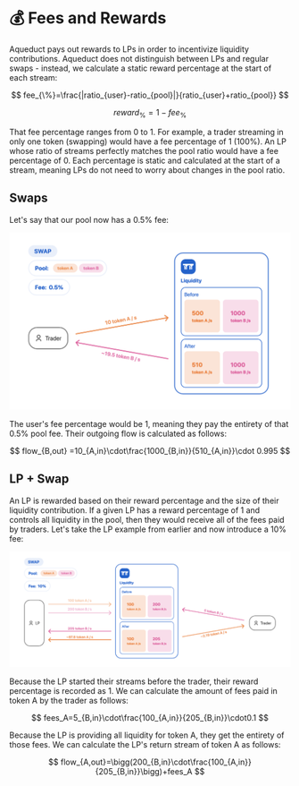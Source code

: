 # 💰 Fees and Rewards

Aqueduct pays out rewards to LPs in order to incentivize liquidity contributions. Aqueduct does not distinguish between LPs and regular swaps - instead, we calculate a static reward percentage at the start of each stream:

$$
fee_{\%}=\frac{|ratio_{user}-ratio_{pool}|}{ratio_{user}+ratio_{pool}}
$$

$$
reward_{\%}=1-fee_{\%}
$$

That fee percentage ranges from 0 to 1. For example, a trader streaming in only one token (swapping) would have a fee percentage of 1 (100%). An LP whose ratio of streams perfectly matches the pool ratio would have a fee percentage of 0. Each percentage is static and calculated at the start of a stream, meaning LPs do not need to worry about changes in the pool ratio.

## Swaps

Let's say that our pool now has a 0.5% fee:

![](<../.gitbook/assets/Screenshot 2022-08-15 at 11.52.54 PM.png>)

The user's fee percentage would be 1, meaning they pay the entirety of that 0.5% pool fee. Their outgoing flow is calculated as follows:

$$
flow_{B,out} =10_{A,in}\cdot\frac{1000_{B,in}}{510_{A,in}}\cdot 0.995
$$

## LP + Swap

An LP is rewarded based on their reward percentage and the size of their liquidity contribution. If a given LP has a reward percentage of 1 and controls all liquidity in the pool, then they would receive all of the fees paid by traders. Let's take the LP example from earlier and now introduce a 10% fee:

![](<../.gitbook/assets/Screenshot 2022-08-16 at 12.07.56 AM.png>)

Because the LP started their streams before the trader, their reward percentage is recorded as 1. We can calculate the amount of fees paid in token A by the trader as follows:

$$
fees_A=5_{B,in}\cdot\frac{100_{A,in}}{205_{B,in}}\cdot0.1
$$

Because the LP is providing all liquidity for token A, they get the entirety of those fees. We can calculate the LP's return stream of token A as follows:

$$
flow_{A,out}=\bigg(200_{B,in}\cdot\frac{100_{A,in}}{205_{B,in}}\bigg)+fees_A
$$
